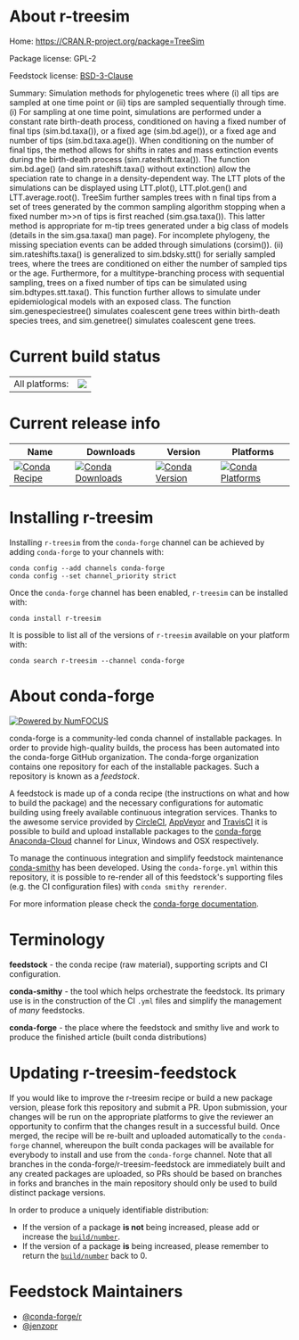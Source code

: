 About r-treesim
===============

Home: https://CRAN.R-project.org/package=TreeSim

Package license: GPL-2

Feedstock license: [BSD-3-Clause](https://github.com/conda-forge/r-treesim-feedstock/blob/master/LICENSE.txt)

Summary: Simulation methods for phylogenetic trees where (i) all tips are sampled at one time point or (ii) tips are sampled sequentially through time. (i) For sampling at one time point, simulations are performed under a constant rate birth-death process, conditioned on having a fixed number of final tips (sim.bd.taxa()), or a fixed age (sim.bd.age()), or a fixed age and number of tips (sim.bd.taxa.age()). When conditioning on the number of final tips, the method allows for shifts in rates and mass extinction events during the birth-death process (sim.rateshift.taxa()). The function sim.bd.age() (and sim.rateshift.taxa() without extinction) allow the speciation rate to change in a density-dependent way. The LTT plots of the simulations can be displayed using LTT.plot(), LTT.plot.gen() and LTT.average.root(). TreeSim further samples trees with n final tips from a set of trees generated by the common sampling algorithm stopping when a fixed number m>>n of tips is first reached (sim.gsa.taxa()). This latter method is appropriate for m-tip trees generated under a big class of models (details in the sim.gsa.taxa() man page). For incomplete phylogeny, the missing speciation events can be added through simulations (corsim()). (ii) sim.rateshifts.taxa() is generalized to sim.bdsky.stt() for serially sampled trees, where the trees are conditioned on either the number of sampled tips or the age. Furthermore, for a multitype-branching process with sequential sampling, trees on a fixed number of tips can be simulated using sim.bdtypes.stt.taxa(). This function further allows to simulate under epidemiological models with an exposed class. The function sim.genespeciestree() simulates coalescent gene trees within birth-death species trees, and sim.genetree() simulates coalescent gene trees.

Current build status
====================


<table><tr><td>All platforms:</td>
    <td>
      <a href="https://dev.azure.com/conda-forge/feedstock-builds/_build/latest?definitionId=7997&branchName=master">
        <img src="https://dev.azure.com/conda-forge/feedstock-builds/_apis/build/status/r-treesim-feedstock?branchName=master">
      </a>
    </td>
  </tr>
</table>

Current release info
====================

| Name | Downloads | Version | Platforms |
| --- | --- | --- | --- |
| [![Conda Recipe](https://img.shields.io/badge/recipe-r--treesim-green.svg)](https://anaconda.org/conda-forge/r-treesim) | [![Conda Downloads](https://img.shields.io/conda/dn/conda-forge/r-treesim.svg)](https://anaconda.org/conda-forge/r-treesim) | [![Conda Version](https://img.shields.io/conda/vn/conda-forge/r-treesim.svg)](https://anaconda.org/conda-forge/r-treesim) | [![Conda Platforms](https://img.shields.io/conda/pn/conda-forge/r-treesim.svg)](https://anaconda.org/conda-forge/r-treesim) |

Installing r-treesim
====================

Installing `r-treesim` from the `conda-forge` channel can be achieved by adding `conda-forge` to your channels with:

```
conda config --add channels conda-forge
conda config --set channel_priority strict
```

Once the `conda-forge` channel has been enabled, `r-treesim` can be installed with:

```
conda install r-treesim
```

It is possible to list all of the versions of `r-treesim` available on your platform with:

```
conda search r-treesim --channel conda-forge
```


About conda-forge
=================

[![Powered by NumFOCUS](https://img.shields.io/badge/powered%20by-NumFOCUS-orange.svg?style=flat&colorA=E1523D&colorB=007D8A)](http://numfocus.org)

conda-forge is a community-led conda channel of installable packages.
In order to provide high-quality builds, the process has been automated into the
conda-forge GitHub organization. The conda-forge organization contains one repository
for each of the installable packages. Such a repository is known as a *feedstock*.

A feedstock is made up of a conda recipe (the instructions on what and how to build
the package) and the necessary configurations for automatic building using freely
available continuous integration services. Thanks to the awesome service provided by
[CircleCI](https://circleci.com/), [AppVeyor](https://www.appveyor.com/)
and [TravisCI](https://travis-ci.com/) it is possible to build and upload installable
packages to the [conda-forge](https://anaconda.org/conda-forge)
[Anaconda-Cloud](https://anaconda.org/) channel for Linux, Windows and OSX respectively.

To manage the continuous integration and simplify feedstock maintenance
[conda-smithy](https://github.com/conda-forge/conda-smithy) has been developed.
Using the ``conda-forge.yml`` within this repository, it is possible to re-render all of
this feedstock's supporting files (e.g. the CI configuration files) with ``conda smithy rerender``.

For more information please check the [conda-forge documentation](https://conda-forge.org/docs/).

Terminology
===========

**feedstock** - the conda recipe (raw material), supporting scripts and CI configuration.

**conda-smithy** - the tool which helps orchestrate the feedstock.
                   Its primary use is in the construction of the CI ``.yml`` files
                   and simplify the management of *many* feedstocks.

**conda-forge** - the place where the feedstock and smithy live and work to
                  produce the finished article (built conda distributions)


Updating r-treesim-feedstock
============================

If you would like to improve the r-treesim recipe or build a new
package version, please fork this repository and submit a PR. Upon submission,
your changes will be run on the appropriate platforms to give the reviewer an
opportunity to confirm that the changes result in a successful build. Once
merged, the recipe will be re-built and uploaded automatically to the
`conda-forge` channel, whereupon the built conda packages will be available for
everybody to install and use from the `conda-forge` channel.
Note that all branches in the conda-forge/r-treesim-feedstock are
immediately built and any created packages are uploaded, so PRs should be based
on branches in forks and branches in the main repository should only be used to
build distinct package versions.

In order to produce a uniquely identifiable distribution:
 * If the version of a package **is not** being increased, please add or increase
   the [``build/number``](https://docs.conda.io/projects/conda-build/en/latest/resources/define-metadata.html#build-number-and-string).
 * If the version of a package **is** being increased, please remember to return
   the [``build/number``](https://docs.conda.io/projects/conda-build/en/latest/resources/define-metadata.html#build-number-and-string)
   back to 0.

Feedstock Maintainers
=====================

* [@conda-forge/r](https://github.com/conda-forge/r/)
* [@jenzopr](https://github.com/jenzopr/)

